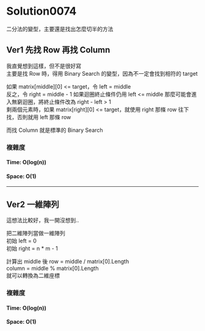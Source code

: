 # Solution0074

二分法的變型，主要還是找出怎麼切半的方法

## Ver1 先找 Row 再找 Column

我直覺想到這樣，但不是很好寫  
主要是找 Row 時，得用 Binary Search 的變型，因為不一定會找到相符的 target

如果 matrix[middle][0] <= target，令 left = middle  
反之，令 right = middle - 1
如果迴圈終止條件仍用 left <= middle 那麼可能會進入無窮迴圈，將終止條件改為 right - left > 1  
剩兩個元素時，如果 matrix[right][0] <= target，就使用 right 那條 row 往下找，否則就用 left 那條 row  
 
而找 Column 就是標準的 Binary Search

### 複雜度

#### Time: O(log(n))

#### Space: O(1)

---

## Ver2 一維陣列

這想法比較好，我一開沒想到..

把二維陣列當做一維陣列  
初始 left = 0  
初始 right = n * m - 1  

計算出 middle 後
row = middle / matrix[0].Length  
column = middle % matrix[0].Length  
就可以轉換為二維座標

### 複雜度

#### Time: O(log(n))

#### Space: O(1)
